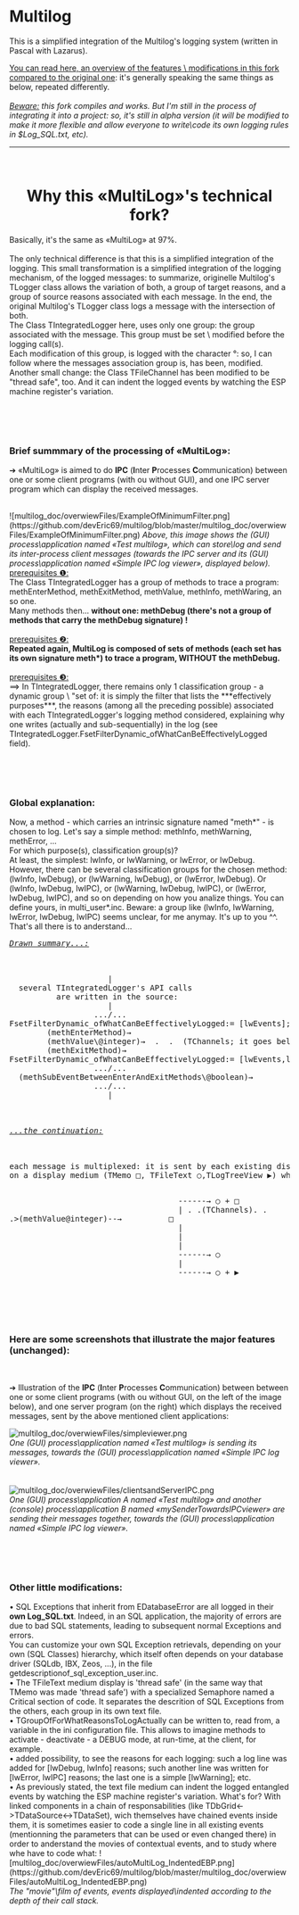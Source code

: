 # Multilog
This is a simplified integration of the Multilog's logging system (written in Pascal with Lazarus).

[You can read here, an overview of the features \ modifications in this fork compared to the original one](https://github.com/devEric69/multilog/blob/master/multilog_doc/overwiew.htm): it's generally speaking the same things as below, repeated differently.
</br><br>
<i> <u>Beware:</u> this fork compiles and works. But I'm still in the process of integrating it into a project: so, it's still in alpha version (it will be modified to make it more flexible and allow everyone to write\code its own logging rules in $Log_SQL.txt, etc).</i></br>

***

</br>
<h1 align="center"> Why this «MultiLog»'s technical fork? </h1>
Basically, it's the same as «MultiLog» at 97%.</br>
<br>
The only technical difference is that this is a simplified integration of the logging.<vr></vr>
This small transformation is a simplified integration of the logging mechanism, of the logged messages: to summarize, originelle Multilog's TLogger class allows the variation of both, a group of target reasons, and a group of source reasons associated with each message. In the end, the original Multilog's TLogger class logs a message with the intersection of both.</br>
The Class TIntegratedLogger here, uses only one group: the group associated with the message. This group must be set \ modified before the logging call(s).</br>
Each modification of this group, is logged with the character °: so, I can follow where the messages association group is, has been, modified.</br>
Another small change: the Class TFileChannel has been modified to be "thread safe", too. And it can indent the logged events by watching the ESP machine register's variation.
  
</br></br></br>
<h3> Brief summmary of the processing of «MultiLog»: </h3>

➔ «MultiLog» is aimed to do <b>IPC</b> (<b>I</b>nter <b>P</b>rocesses <b>C</b>ommunication) between one or some client programs (with ou without GUI), and one IPC server program which can display the received messages.

</br>
![multilog_doc/overwiewFiles/ExampleOfMinimumFilter.png](https://github.com/devEric69/multilog/blob/master/multilog_doc/overwiewFiles/ExampleOfMinimumFilter.png)
<i>Above, this image shows the (GUI) process\application named «Test multilog», which can store\log and send its inter-process client messages (towards the IPC server and its (GUI) process\application named «Simple IPC log viewer», displayed below).</i>

</br>
<u>prerequisites ❶:</u></br>
The Class TIntegratedLogger has a group of methods to trace a program: methEnterMethod, methExitMethod, methValue, methInfo, methWaring, an so one.</br>
Many methods then... <b>without one: methDebug (there's not a group of methods that carry the methDebug signature) !</b><br>
</br>
<u>prerequisites ❷:</u></br>
<b>Repeated again, MultiLog is composed of sets of methods (each set has its own signature meth*) to trace a program, WITHOUT the methDebug.</b></br>
</br>
<u>prerequisites ❸:</u></br>
==> In TIntegratedLogger, there remains only 1 classification group - a dynamic group \ "set of: it is simply the filter that lists the ***effectively purposes***, the reasons (among all the preceding possible) associated with each TIntegratedLogger's logging method considered, explaining why one writes (actually and sub-sequentially) in the log (see TIntegratedLogger.FsetFilterDynamic_ofWhatCanBeEffectivelyLogged field).</br>

</br></br></br>
<h3>Global explanation:</h3>
Now, a method - which carries an intrinsic signature named "meth*" - is chosen to log. Let's say a simple method: methInfo, methWarning, methError, ...</br>
For which purpose(s), classification group(s)?</br> 
At least, the simplest: lwInfo, or lwWarning, or lwError, or lwDebug.
However, there can be several classification groups for the chosen method: (lwInfo, lwDebug), or (lwWarning, lwDebug), or (lwError, lwDebug). Or (lwInfo, lwDebug, lwIPC), or (lwWarning, lwDebug, lwIPC), or (lwError, lwDebug, lwIPC), and so on depending on how you analize things. 
You can define yours, in multi_user*.inc.
Beware: a group like (lwInfo, lwWarning, lwError, lwDebug, lwIPC) seems unclear, for me anymay. It's up to you ^^.
That's all there is to anderstand...
<pre>
<u><i>Drawn summary...:</i></u></br>
</br>
                     |
  several TIntegratedLogger's API calls 
          are written in the source:
                     |
                  .../...
FsetFilterDynamic_ofWhatCanBeEffectivelyLogged:= [lwEvents];
        (methEnterMethod)→
        (methValue\@integer)→  .  .  (TChannels; it goes below).  .  .>
        (methExitMethod)→
FsetFilterDynamic_ofWhatCanBeEffectivelyLogged:= [lwEvents,lwDebug];
                  .../...
  (methSubEventBetweenEnterAndExitMethods\@boolean)→
                  .../...
                     |
</br></br>
<u><i>...the continuation:</i></u></br>
<br>
each message is multiplexed: it is sent by each existing display channel over time,
on a display medium (TMemo □, TFileText ○,TLogTreeView ▶) where it is displayed:

&nbsp;&nbsp;&nbsp;&nbsp;&nbsp;&nbsp;&nbsp;&nbsp;&nbsp;&nbsp;&nbsp;&nbsp;&nbsp;&nbsp;&nbsp;&nbsp;&nbsp;&nbsp;&nbsp;&nbsp;&nbsp;&nbsp;&nbsp;&nbsp;&nbsp;&nbsp;&nbsp;&nbsp;&nbsp;&nbsp;&nbsp;&nbsp;&nbsp;&nbsp;&nbsp;&nbsp;------→            ○ + □
&nbsp;&nbsp;&nbsp;&nbsp;&nbsp;&nbsp;&nbsp;&nbsp;&nbsp;&nbsp;&nbsp;&nbsp;&nbsp;&nbsp;&nbsp;&nbsp;&nbsp;&nbsp;&nbsp;&nbsp;&nbsp;&nbsp;&nbsp;&nbsp;&nbsp;&nbsp;&nbsp;&nbsp;&nbsp;&nbsp;&nbsp;&nbsp;&nbsp;&nbsp;&nbsp;&nbsp;|
.  .(TChannels).  .  .>(methValue\@integer)--→&nbsp;&nbsp;&nbsp;&nbsp;&nbsp;&nbsp;&nbsp;&nbsp;&nbsp; □
&nbsp;&nbsp;&nbsp;&nbsp;&nbsp;&nbsp;&nbsp;&nbsp;&nbsp;&nbsp;&nbsp;&nbsp;&nbsp;&nbsp;&nbsp;&nbsp;&nbsp;&nbsp;&nbsp;&nbsp;&nbsp;&nbsp;&nbsp;&nbsp;&nbsp;&nbsp;&nbsp;&nbsp;&nbsp;&nbsp;&nbsp;&nbsp;&nbsp;&nbsp;&nbsp;&nbsp;|
&nbsp;&nbsp;&nbsp;&nbsp;&nbsp;&nbsp;&nbsp;&nbsp;&nbsp;&nbsp;&nbsp;&nbsp;&nbsp;&nbsp;&nbsp;&nbsp;&nbsp;&nbsp;&nbsp;&nbsp;&nbsp;&nbsp;&nbsp;&nbsp;&nbsp;&nbsp;&nbsp;&nbsp;&nbsp;&nbsp;&nbsp;&nbsp;&nbsp;&nbsp;&nbsp;&nbsp;|
&nbsp;&nbsp;&nbsp;&nbsp;&nbsp;&nbsp;&nbsp;&nbsp;&nbsp;&nbsp;&nbsp;&nbsp;&nbsp;&nbsp;&nbsp;&nbsp;&nbsp;&nbsp;&nbsp;&nbsp;&nbsp;&nbsp;&nbsp;&nbsp;&nbsp;&nbsp;&nbsp;&nbsp;&nbsp;&nbsp;&nbsp;&nbsp;&nbsp;&nbsp;&nbsp;&nbsp;|
&nbsp;&nbsp;&nbsp;&nbsp;&nbsp;&nbsp;&nbsp;&nbsp;&nbsp;&nbsp;&nbsp;&nbsp;&nbsp;&nbsp;&nbsp;&nbsp;&nbsp;&nbsp;&nbsp;&nbsp;&nbsp;&nbsp;&nbsp;&nbsp;&nbsp;&nbsp;&nbsp;&nbsp;&nbsp;&nbsp;&nbsp;&nbsp;&nbsp;&nbsp;&nbsp;&nbsp;------→            ○
&nbsp;&nbsp;&nbsp;&nbsp;&nbsp;&nbsp;&nbsp;&nbsp;&nbsp;&nbsp;&nbsp;&nbsp;&nbsp;&nbsp;&nbsp;&nbsp;&nbsp;&nbsp;&nbsp;&nbsp;&nbsp;&nbsp;&nbsp;&nbsp;&nbsp;&nbsp;&nbsp;&nbsp;&nbsp;&nbsp;&nbsp;&nbsp;&nbsp;&nbsp;&nbsp;&nbsp;|
&nbsp;&nbsp;&nbsp;&nbsp;&nbsp;&nbsp;&nbsp;&nbsp;&nbsp;&nbsp;&nbsp;&nbsp;&nbsp;&nbsp;&nbsp;&nbsp;&nbsp;&nbsp;&nbsp;&nbsp;&nbsp;&nbsp;&nbsp;&nbsp;&nbsp;&nbsp;&nbsp;&nbsp;&nbsp;&nbsp;&nbsp;&nbsp;&nbsp;&nbsp;&nbsp;&nbsp;------→            ○ + ▶
</pre>


</br></br></br>
<h3>Here are some screenshots that illustrate the major features (unchanged):</h3>
</br>

➔ Illustration of the <b>IPC</b> (<b>I</b>nter <b>P</b>rocesses <b>C</b>ommunication) between between one or some client programs (with ou without GUI, on the left of the image below), and one server program (on the right) which displays the received messages, sent by the above mentioned client applications:

![multilog_doc/overwiewFiles/simpleviewer.png](https://github.com/devEric69/multilog/blob/master/multilog_doc/overwiewFiles/simpleviewer.png)</br>
<i>One (GUI) process\application named «Test multilog» is sending its messages, towards the (GUI) process\application named «Simple IPC log viewer».</i>
<br><br><br>
![multilog_doc/overwiewFiles/clientsandServerIPC.png](https://github.com/devEric69/multilog/blob/master/multilog_doc/overwiewFiles/clientsandServerIPC.png)</br>
<i>One (GUI) process\application A named «Test multilog» and another (console) process\application B named «mySenderTowardsIPCviewer» are sending their messages together, towards the (GUI) process\application named «Simple IPC log viewer».</i>
 
</br></br></br>
<h3> Other little modifications: </h3>
• SQL Exceptions that inherit from EDatabaseError are all logged in their <b>own Log_SQL.txt</b>. Indeed, in an SQL application, the majority of errors are due to bad SQL statements, leading to subsequent normal Exceptions and errors.</br>
You can customize your own SQL Exception retrievals, depending on your own (SQL Classes) hierarchy, which itself often depends on your database driver (SQLdb, IBX, Zeos, ...), in the file getdescriptionof_sql_exception_user.inc.</br>
• The TFileText medium display is 'thread safe' (in the same way that TMemo was made 'thread safe') with a specialized Semaphore named a Critical section of code. It separates the descrition of SQL Exceptions from the others, each group in its own text file.</br>
• TGroupOfForWhatReasonsToLogActually can be written to, read from, a variable in the ini configuration file. 
This allows to imagine methods to activate - deactivate - a DEBUG mode, at run-time, at the client, for example.</br> 
• added possibility, to see the reasons for each logging: such a log line was added for [lwDebug, lwInfo] reasons; such another line was written for [lwError, lwIPC] reasons; the last one is a simple [lwWarning]; etc.</br> 
• As previously stated, the text file medium can indent the logged entangled events by watching the ESP machine register's variation. 
What's for? With linked components in a chain of responsabilities (like TDbGrid<->TDataSource<->TDataSet), wich themselves have chained events inside them, it is sometimes easier to code a single line in all existing events (mentionning the parameters that can be used or even changed there) in order to anderstand the movies of contextual events, and to study where whe have to code what:
![multilog_doc/overwiewFiles/autoMultiLog_IndentedEBP.png](https://github.com/devEric69/multilog/blob/master/multilog_doc/overwiewFiles/autoMultiLog_IndentedEBP.png)</br>
<i>The "movie"\film of events, events displayed\indented according to the depth of their call stack.</i>
 
